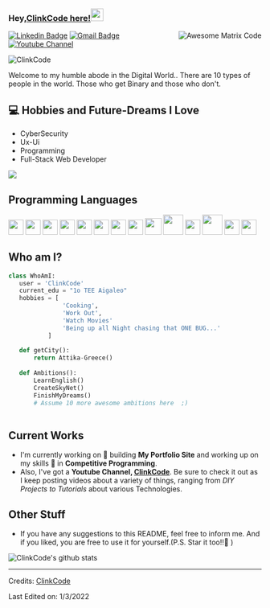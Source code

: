 ### Hey,[ClinkCode here!](https://www.youtube.com/channel/UCSOLN_9T5kM6nHxLa-OBNrA)<img src="https://media.giphy.com/media/hvRJCLFzcasrR4ia7z/giphy.gif" width="25px">


<img src = 'https://github.com/MarikIshtar007/MarikIshtar007/blob/master/images/matrix.gif' alt = 'Awesome Matrix Code' align='right'/>

[![Linkedin Badge](https://img.shields.io/badge/-haanyali-blue?style=flat-square&logo=Linkedin&logoColor=white&link=https://gr.linkedin.com/in/stelios-miskedakis-4a5326233?trk=people-guest_people_search-card)](https://gr.linkedin.com/in/stelios-miskedakis-4a5326233?trk=people-guest_people_search-card) [![Gmail Badge](https://img.shields.io/badge/-mstelios.py@gmail.com-c14438?style=flat-square&logo=Gmail&logoColor=white&link=mailto:mstelios.py@gmail.com)](mailto:mstelios.py@gmail.com) [![Youtube Channel](https://img.shields.io/badge/-The%20Broke%20Coder-c14438?style=flat-square&logo=Youtube&link=https://www.youtube.com/channel/UCSOLN_9T5kM6nHxLa-OBNrA)](https://www.youtube.com/channel/UCSOLN_9T5kM6nHxLa-OBNrA)
<p align="left"> <img src="https://komarev.com/ghpvc/?username=ClinkCode" alt="ClinkCode" /> </p>

Welcome to my humble abode in the Digital World.. There are 10 types of people in the world. Those who get Binary and those who don't.

## :computer: Hobbies and Future-Dreams I Love
* CyberSecurity
* Ux-Ui
* Programming
* Full-Stack Web Developer

<img src = "https://github-readme-stats.vercel.app/api/top-langs/?username=ClinkCode&layout=compact">

## Programming Languages
<img src = 'https://github.com/MarikIshtar007/MarikIshtar007/blob/master/images/c-original.svg' width='30'/> <img src = 'https://github.com/MarikIshtar007/MarikIshtar007/blob/master/images/cpp.svg' width='30'/> <img src = 'https://github.com/MarikIshtar007/MarikIshtar007/blob/master/images/pycharm.svg' width='30'/> <img src = 'https://github.com/MarikIshtar007/MarikIshtar007/blob/master/images/python2.png' height='30'/> <img src = 'https://github.com/MarikIshtar007/MarikIshtar007/blob/master/images/flutter-logo.svg' width='30'/> <img src = 'https://github.com/MarikIshtar007/MarikIshtar007/blob/master/images/html.svg' width='30'/> <img src = 'https://github.com/MarikIshtar007/MarikIshtar007/blob/master/images/css.svg' width='30'/> <img src = 'https://github.com/MarikIshtar007/MarikIshtar007/blob/master/images/js.svg' width='30'/> <img src = 'https://github.com/MarikIshtar007/MarikIshtar007/blob/master/images/bootstrap.svg' width='33'/> <img src = 'https://github.com/MarikIshtar007/MarikIshtar007/blob/master/images/django.svg' height='40'/> <img src = 'https://github.com/MarikIshtar007/MarikIshtar007/blob/master/images/flask.png' width='30'/> <img src = 'https://github.com/MarikIshtar007/MarikIshtar007/blob/master/images/php.svg' width='40'/>
 <img src = 'https://github.com/MarikIshtar007/MarikIshtar007/blob/master/images/sql.svg' width='30'/> <img src = 'https://github.com/MarikIshtar007/MarikIshtar007/blob/master/images/git.svg' width='30'/>
 
 ## Who am I?
 ```python
 class WhoAmI:
 	user = 'ClinkCode'
	current_edu = "1o TEE Aigaleo"
	hobbies = [
				'Cooking',
				'Work Out',
				'Watch Movies'
				'Being up all Night chasing that ONE BUG...'
			]
	
	def getCity():
		return Attika-Greece()
	
	def Ambitions():
		LearnEnglish()
		CreateSkyNet()
		FinishMyDreams()
		# Assume 10 more awesome ambitions here  ;)
	
 ```
 
## Current Works
 * I'm currently working on 🔭 building **My Portfolio Site** and working up on my skills 🌱 in **Competitive Programming**.
 * Also, I've got a **Youtube Channel, [ClinkCode](https://www.youtube.com/channel/UCSOLN_9T5kM6nHxLa-OBNrA)**. Be sure to check it out as I keep posting videos about a variety of things, ranging from *DIY Projects to Tutorials* about various Technologies.
 
## Other Stuff
  - If you have any suggestions to this README, feel free to inform me. And if you liked, you are free to use it for yourself.(P.S. Star it too!!:grimacing: )

![ClinkCode's github stats](https://github-readme-stats.vercel.app/api?username=ClinkCode&show_icons=true&hide=[%22issues%22])
 
 -------
Credits: [ClinkCode](https://github.com/ClinkCode)

Last Edited on: 1/3/2022
